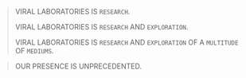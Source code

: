>VIRAL LABORATORIES IS `RESEARCH`.
>
>VIRAL LABORATORIES IS `RESEARCH` AND `EXPLORATION`.
>
>VIRAL LABORATORIES IS `RESEARCH` AND `EXPLORATION` OF A `MULTITUDE` OF `MEDIUMS`.

>OUR PRESENCE IS UNPRECEDENTED.

